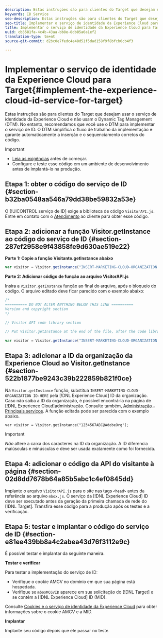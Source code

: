 ```yaml
---
description: Estas instruções são para clientes do Target que desejam usar o serviço de identidade da Experience Cloud e não usam o Dynamic Tag Management (DTM). No entanto, recomendamos que você use o DTM para implementar o serviço de ID. O DTM simplifica o fluxo de trabalho da implementação e garante automaticamente a inserção e o sequenciamento corretos do código.
keywords: ID Service
seo-description: Estas instruções são para clientes do Target que desejam usar o serviço de identidade da Experience Cloud e não usam o Dynamic Tag Management (DTM). No entanto, recomendamos que você use o DTM para implementar o serviço de ID. O DTM simplifica o fluxo de trabalho da implementação e garante automaticamente a inserção e o sequenciamento corretos do código.
seo-title: Implementar o serviço de identidade da Experience Cloud para Target
title: Implementar o serviço de identidade da Experience Cloud para Target
uuid: cb3581fa-4c4b-43aa-bb8e-8db85a6a1ef2
translation-type: tm+mt
source-git-commit: d2bc0e7fedc4e48d51f5dad158f9f8bfcb0cb4f3

---
```



# Implementar o serviço de identidade da Experience Cloud para Target{#implement-the-experience-cloud-id-service-for-target}

Estas instruções são para clientes do Target que desejam usar o serviço de identidade da Experience Cloud e não usam o Dynamic Tag Management (DTM). No entanto, recomendamos que você use o DTM para implementar o serviço de ID. O DTM simplifica o fluxo de trabalho da implementação e garante automaticamente a inserção e o sequenciamento corretos do código.

>[!IMPORTANT]
>
>* [Leia as exigências](../reference/requirements.md) antes de começar.
>* Configure e teste esse código em um ambiente de desenvolvimento antes de implantá-lo na produção.
>



## Etapa 1: obter o código do serviço de ID {#section-b32ba0548aa546a79dd38be59832a53e}

O [!UICONTROL serviço de ID] exige a biblioteca de código `VisitorAPI.js`. Entre em contato com o [Atendimento](https://helpx.adobe.com/br/marketing-cloud/contact-support.html) ao cliente para obter esse código.

## Etapa 2: adicionar a função Visitor.getInstance ao código do serviço de ID {#section-287ef2958e9f43858fe9d630ae519e22}

**Parte 1: Copie a função Visitante.getInstance abaixo**

```js
var visitor = Visitor.getInstance("INSERT-MARKETING-CLOUD-ORGANIZATION ID-HERE"); 
```

**Parte 2: Adicionar código de função ao arquivo VisitorAPI.js**

Insira a `Visitor.getInstance` função ao final do arquivo, após o bloqueio do código. O arquivo editado deve ficar parecido com o exemplo abaixo:

```js
/* 
========== DO NOT ALTER ANYTHING BELOW THIS LINE ========== 
Version and copyright section 
*/ 
 
// Visitor API code library section 
 
// Put Visitor.getInstance at the end of the file, after the code library 
 
var visitor = Visitor.getInstance("INSERT-MARKETING-CLOUD-ORGANIZATION ID-HERE");
```

## Etapa 3: adicionar a ID da organização da Experience Cloud ao Visitor.getInstance {#section-522b1877be9243c39b222859b821f0ce}

Na `Visitor.getInstance` função, substitua `INSERT-MARKETING-CLOUD-ORGANIZATION ID-HERE` pela [!DNL Experience Cloud] ID da organização. Caso não saiba a ID da organização, é possível encontrá-la na página de [!DNL Experience Cloud]administração. Consulte também, [Administração - Principais serviços](https://docs.adobe.com/content/help/pt-BR/core-services/interface/manage-users-and-products/admin-getting-started.html). A função editada pode ser parecida com o exemplo abaixo.

`var visitor = Visitor.getInstance("1234567ABC@AdobeOrg");`

>[!IMPORTANT]
>
>*Não* altere a caixa dos caracteres na ID da organização. A ID diferencia maiúsculas e minúsculas e deve ser usada exatamente como foi fornecida.

## Etapa 4: adicionar o código da API do visitante à página {#section-02d8dd7678b64a85b5abc1c4ef0845dd}

Implante o arquivo `VisitorAPI.js` para o site nas tags `<head>` antes da referência ao arquivo `mbox.js`. O serviço da [!DNL Experience Cloud] ID deve ser executado antes da geração da primeira chamada de rede do [!DNL Target]. Transfira esse código para a produção após os testes e a verificação.

## Etapa 5: testar e implantar o código do serviço de ID {#section-e81ee439bb8a4c2abea43d76f3112e9c}

É possível testar e implantar da seguinte maneira.

**Testar e verificar**

Para testar a implementação do serviço de ID:

* Verifique o cookie AMCV no domínio em que sua página está hospedada.
* Verifique se `mboxMCGVID` aparece em sua solicitação do [!DNL Target] e se contém a [!DNL Experience Cloud] ID (MID).

Consulte [Cookies e o serviço de identidade da Experience Cloud](../introduction/cookies.md) para obter informações sobre o cookie AMCV e a MID.

**Implantar**

Implante seu código depois que ele passar no teste.
